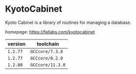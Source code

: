 # KyotoCabinet

Kyoto Cabinet is a library of routines for managing a database.

*homepage*: <https://fallabs.com/kyotocabinet>

version | toolchain
--------|----------
``1.2.77`` | ``GCCcore/7.3.0``
``1.2.77`` | ``GCCcore/8.2.0``
``1.2.80`` | ``GCCcore/11.3.0``
